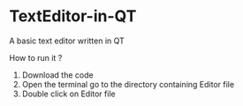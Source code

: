 # TextEditor-in-QT
A basic text editor written in QT

How to run it ?
1. Download the code
2. Open the terminal go to the directory containing Editor file
3. Double click on Editor file
